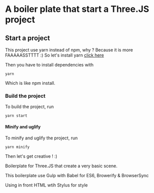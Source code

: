 # A boiler plate that start a Three.JS project

## Start a project
This project use yarn instead of npm, why ? Because it is more FAAAAASSTTTT :) So let's install yarn  [click here](https://yarnpkg.com/lang/en/)

Then you have to install dependencies with

```
yarn
```

Which is like npm install.


### Build the project

To build the project, run

```
yarn start
```

#### Minify and uglify

To minify and uglify the project, run

```
yarn minify
```

Then let's get creative ! :)


Boilerplate for Three.JS that create a very basic scene.

This boilerplate use Gulp with Babel for ES6, Browerify & BrowserSync 


Using in front HTML wtih Stylus for style
